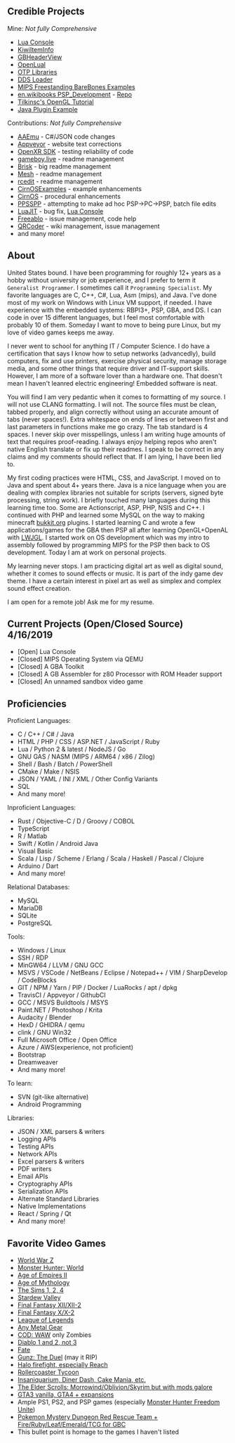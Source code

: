 
## Credible Projects

Mine: *Not fully Comprehensive*
* [Lua Console](https://github.com/tilkinsc/LuaConsole)
* [KiwiItemInfo](https://github.com/tilkinsc/KiwiItemInfo)
* [GBHeaderView](https://github.com/tilkinsc/gbheaderview)
* [OpenLual](https://github.com/tilkinsc/openlual)
* [OTP Libraries](https://github.com/OTPLibraries)
* [DDS Loader](https://github.com/tilkinsc/DDSLoader)
* [MIPS Freestanding BareBones Examples](https://github.com/tilkinsc/MipsBareBones)
* [en.wikibooks PSP_Development](https://en.wikibooks.org/wiki/PSP_Development) - [Repo](https://github.com/tilkinsc/PSPProjects)
* [Tilkinsc's OpenGL Tutorial](https://github.com/tilkinsc/TCsOpenGLTut)
* [Java Plugin Example](https://github.com/tilkinsc/MyJavaPluginExample)

Contributions: *Not fully Comprehensive*
* [AAEmu](https://github.com/AAEmu/AAEmu/pull/260) - C#/JSON code changes
* [Appveyor](https://github.com/appveyor/website/pull/787) - website text corrections
* [OpenXR SDK](https://github.com/KhronosGroup/OpenXR-SDK-Source/issues/236) - testing reliability of code
* [gameboy.live](https://github.com/HFO4/gameboy.live/pull/5) - readme management
* [Brisk](https://github.com/briskml/brisk/pull/50) - big readme management
* [Mesh](https://github.com/plasma-umass/Mesh/commit/a901069b25b3b363f0116e23bf91def6fe08d804) - readme management
* [rcedit](https://github.com/electron/rcedit/commit/ca7064eb010f2e1a9b019891be30a3512a0c6900) - readme management
* [CirnOSExamples](https://github.com/Mikestylz/CirnOSExamples/issues/1) - example enhancements
* [CirnOS](https://github.com/Mikestylz/CirnOS) - procedural enhancements
* [PPSSPP](https://github.com/hrydgard/ppsspp) - attempting to make ad hoc PSP->PC->PSP, batch file edits
* [LuaJIT](https://luajit.org) - bug fix, [Lua Console](https://github.com/tilkinsc/LuaConsole)
* [Freeablo](https://github.com/wheybags/freeablo) - issue management, code help
* [QRCoder](https://github.com/codebude/QRCoder) - wiki management, issue management
* and many more!

## About

United States bound. I have been programming for roughly 12+ years as a hobby without university or job experience, and I prefer to term it `Generalist Programmer`. I sometimes call it `Programming Specialist`. My favorite languages are C, C++, C#, Lua, Asm (mips), and Java. I've done most of my work on Windows with Linux VM support, if needed. I have experience with the embedded systems: RBPI3+, PSP, GBA, and DS. I can code in over 15 different languages, but I feel most comfortable with probably 10 of them. Someday I want to move to being pure Linux, but my love of video games keeps me away.

I never went to school for anything IT / Computer Science. I do have a certification that says I know how to setup networks (advancedly), build computers, fix and use printers, exercise physical security, manage storage media, and some other things that require driver and IT-support skills. However, I am more of a software lover than a hardware one. That doesn't mean I haven't leanred electric engineering! Embedded software is neat.

You will find I am very pedantic when it comes to formatting of my source. I will not use CLANG formatting. I will not. The source files must be clean, tabbed properly, and align correctly without using an accurate amount of tabs (never spaces!). Extra whitespace on ends of lines or between first and last parameters in functions make me go crazy. The tab standard is 4 spaces. I never skip over misspellings, unless I am writing huge amounts of text that requires proof-reading. I always enjoy helping repos who aren't native English translate or fix up their readmes. I speak to be correct in any claims and my comments should reflect that. If I am lying, I have been lied to. 

My first coding practices were HTML, CSS, and JavaScript. I moved on to Java and spent about 4+ years there. Java is a nice language when you are dealing with complex libraries not suitable for scripts (servers, signed byte processing, string work). I briefly touched many languages during this learning time too. Some are Actionscript, ASP, PHP, NSIS and C++. I continued with PHP and learned some MySQL on the way to making minecraft [bukkit.org](http://bukkit.org/) plugins. I started learning C and wrote a few applications/games for the GBA then PSP all after learning OpenGL+OpenAL with [LWJGL](http://lwjgl.org). I started work on OS development which was my intro to assembly followed by programming MIPS for the PSP then back to OS development. Today I am at work on personal projects.

My learning never stops. I am practicing digital art as well as digital sound, whether it comes to sound effects or music. It is part of the indy game dev theme. I have a certain interest in pixel art as well as simplex and complex sound effect creation.

I am open for a remote job! Ask me for my resume.  

## Current Projects (Open/Closed Source) 4/16/2019
* \[Open\] Lua Console
* \[Closed\] MIPS Operating System via QEMU
* \[Closed\] A GBA Toolkit
* \[Closed\] A GB Assembler for z80 Processor with ROM Header support
* \[Closed\] An unnamed sandbox video game

## Proficiencies
Proficient Languages:
* C / C++ / C# / Java
* HTML / PHP / CSS / ASP.NET / JavaScript / Ruby
* Lua / Python 2 & latest / NodeJS / Go
* GNU GAS / NASM (MIPS / ARM64 / x86 / Zilog)
* Shell / Bash / Batch / PowerShell
* CMake / Make / NSIS
* JSON / YAML / INI / XML / Other Config Variants
* SQL
* And many more!

Inproficient Languages:
* Rust / Objective-C / D / Groovy / COBOL
* TypeScript
* R / Matlab
* Swift / Kotlin / Android Java
* Visual Basic
* Scala / Lisp / Scheme / Erlang / Scala / Haskell / Pascal / Clojure
* Arduino / Dart
* And many more!

Relational Databases:
* MySQL
* MariaDB
* SQLite
* PostgreSQL

Tools:
* Windows / Linux
* SSH / RDP
* MinGW64 / LLVM / GNU GCC
* MSVS / VSCode / NetBeans / Eclipse / Notepad++ / VIM / SharpDevelop / CodeBlocks
* GIT / NPM / Yarn / PIP / Docker / LuaRocks / apt / dpkg
* TravisCI / Appveyor / GithubCI
* GCC / MSVS Buildtools / MSYS
* Paint.NET / Photoshop / Krita
* Audacity / Blender
* HexD / GHIDRA / qemu
* clink / GNU Win32
* Full Microsoft Office / Open Office
* Azure / AWS(experience, not proficient)
* Bootstrap
* Dreamweaver
* And many more!

To learn:
* SVN (git-like alternative)
* Android Programming

Libraries:
* JSON / XML parsers & writers
* Logging APIs
* Testing APIs
* Network APIs
* Excel parsers & writers
* PDF writers
* Email APIs
* Cryptography APIs
* Serialization APIs
* Alternate Standard Libraries
* Native Implementations
* React / Spring / Qt
* And many more!

## Favorite Video Games
* [World War Z](https://en.wikipedia.org/wiki/World_War_Z_(2019_video_game))
* [Monster Hunter: World](https://en.wikipedia.org/wiki/Monster_Hunter:_World)
* [Age of Empires II](https://en.wikipedia.org/wiki/Age_of_Empires_II)
* [Age of Mythology](https://en.wikipedia.org/wiki/Age_of_Mythology)
* [The Sims 1, 2, 4](https://en.wikipedia.org/wiki/The_Sims)
* [Stardew Valley](https://en.wikipedia.org/wiki/Stardew_Valley)
* [Final Fantasy XII/XII-2](https://en.wikipedia.org/wiki/Final_Fantasy_XIII)
* [Final Fantasy X/X-2](https://en.wikipedia.org/wiki/Final_Fantasy_X)
* [League of Legends](https://en.wikipedia.org/wiki/League_of_Legends)
* [Any Metal Gear](https://en.wikipedia.org/wiki/Metal_Gear_Solid)
* [COD: WAW](https://en.wikipedia.org/wiki/Call_of_Duty:_World_at_War) only Zombies
* [Diablo 1 and 2, not 3](https://en.wikipedia.org/wiki/Diablo_(series))
* [Fate](https://en.wikipedia.org/wiki/Fate_(video_game))
* [Gunz: The Duel](https://fgunz.net) (may it RIP)
* [Halo firefight, especially Reach](https://en.wikipedia.org/wiki/Halo:_Reach)
* [Rollercoaster Tycoon](https://en.wikipedia.org/wiki/RollerCoaster_Tycoon)
* [Insaniquarium, Diner Dash, Cake Mania, etc.](https://en.wikipedia.org/wiki/List_of_PopCap_games)
* [The Elder Scrolls: Morrowind/Oblivion/Skyrim but with mods galore](https://en.wikipedia.org/wiki/The_Elder_Scrolls)
* [GTA3 vanilla, GTA4 + expansions](https://en.wikipedia.org/wiki/Grand_Theft_Auto)
* Ample PS1, PS2, and PSP games (especially [Monster Hunter Freedom Unite](https://hunstermonter.net/))
* [Pokemon Mystery Dungeon Red Rescue Team + Fire/Ruby/Leaf/Emerald/TCG for GBC](https://en.wikipedia.org/wiki/Pok%C3%A9mon_%28anime%29)
* This bullet point is homage to the games I haven't listed
